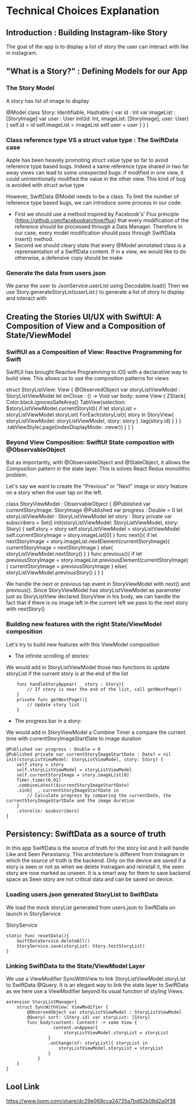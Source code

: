 #  Technical Choices Explanation

## Introduction : Building Instagram-like Story

The goal of the app is to display a list of story the user can interact with like in instagram.

## "What is a Story?" : Defining Models for our App

### The Story Model

A story has list of image to display 

@Model
class Story: Identifiable, Hashable {
    var id : Int
    var imageList : [StoryImage]
    var user : User
    init(id: Int, imageList: [StoryImage], user: User) {
        self.id = id
        self.imageList = imageList
        self.user = user
    }
}
)
### Class reference type VS a struct value type : The SwiftData case

Apple has been heavely promoting struct value type so far to avoid reference type based bugs. Indeed a same reference type shared in two far away views can lead to some unexpected bugs: if modified in one view, it could unintentionally modified the value in the other view. This kind of bug is avoided with struct avlue type

However, SwiftData @Model needs to be a class. To limit the number of reference type based bugs, we can introduce some process in our code: 

- First we should use a method inspired by Facebook's' Flux principle (https://github.com/facebookarchive/flux) that every modification of the reference should
be processed through a Data Manager. Therefore in our case, every model modification should pass through SwiftData insert() method.
- Second we should cleary state that every @Model annotated class is a reprensentation of a SwiftData content. If in a view, we would like to do otherwise, a defensive copy should be make

### Generate the data from users.json

We parse the user to JsonService.userList using Decodable.load()
Then we use Story.generateStoryList(userList:) to generate a list of story to display and interact with

## Creating the Stories UI/UX with SwiftUI: A Composition of View and a Composition of State/ViewModel


### SwiftUI as a Composition of View: Reactive Programming for Swift

SwiftUI has brought Reactive Programming to iOS with a declarative way to build view. This allows us to use the composition patterns for views

struct StoryListView: View {
    @ObservedObject var storyListViewModel : StoryListViewModel
    let onClose : () -> Void
    var body: some View {
        ZStack{
            Color.black.ignoresSafeArea()
            TabView(selection: $storyListViewModel.currentStoryId){
                if let storyList = storyListViewModel.storyList{
                    ForEach(storyList){ story in
                        StoryView(  storyListViewModel: storyListViewModel, story: story )
                            .tag(story.id)
                    }
                }
            }
            .tabViewStyle(.page(indexDisplayMode: .never))
        }
    }
}
 
### Beyond View Composition: SwiftUI State compostion with @ObservableObject

But as importantly, with @ObservableObject and @StateObject, it allows the Composition pattern in the state layer. This is solves React Redux monolithic problem.

Let's say we want to create the "Previous" or "Next" image or story feature on a story when the user tap on the left. 

class StoryViewModel  : ObservableObject {
    @Published var currentStoryImage: StoryImage
    @Published var progress : Double = 0
    let storyListViewModel : StoryListViewModel
    let story : Story
    private var subscribers = Set<AnyCancellable>()
    init(storyListViewModel: StoryListViewModel, story: Story) {
        self.story = story
        self.storyListViewModel = storyListViewModel
        self.currentStoryImage = story.imageList[0]
    }
    func next(){
        if let nextStoryImage = story.imageList.nextElement(currentStoryImage){
            currentStoryImage = nextStoryImage
        }
        else{
            storyListViewModel.nextStory()
        }
    }
    func previous(){
        if let previousStoryImage = story.imageList.previousElement(currentStoryImage){
            currentStoryImage = previousStoryImage
        }
        else{
            storyListViewModel.previousStory()
        }
    }
}

We handle the next or previous tap event in StoryViewModel with next() and previous(). Since StoryViewModel has storyListViewModel as parameter just as StoryListView declared StoryView in his body, we can handle the fact that if there is no image left in the current left we pass to the next story with nextStory()

### Building new features with the right State/ViewModel composition

Let's try to build new features with this ViewModel composition

- The infinite scrolling of stories:

We would add in StoryListViewModel those two functions to update storyList if the current story is at the end of the list
        
        func handleStoryAppear( _ story : Story){
            // If story is near the end of the list, call getNextPage()
        }
        private func getNextPage(){
            // Update story list
        }
        
- The progress bar in a story:

We would add in StoryViewModel a Combine Timer a compare the current time with currentStoryImageStartDate to image duration

    @Published var progress : Double = 0
    @Published private var currentStoryImageStartDate : Date? = nil
    init(storyListViewModel: StoryListViewModel, story: Story) {
        self.story = story
        self.storyListViewModel = storyListViewModel
        self.currentStoryImage = story.imageList[0]
        Timer.timer(0.01)
        .combineLatest($currentStoryImageStartDate)
        .sink{ _, currentStoryImageStartDate in
            // Calculate progress by comparing the currentDate, the currentStoryImageStartDate and the image duration
        }
        .store(in: &subscribers)
    }


## Persistency: SwiftData as a source of truth

In this app SwiftData is the source of truth for the story list and it will handle Like and Seen Persistancy. This architecture is different from Instagram in which the source of truth is the backend. Only on the device are saved if a story is seen or not as when we delete Instragam and reinstall it, the seen story are now marked as unseen. It is a smart way for them to save backend space as Seen story are not critical data and can be saved on device.

### Loading users.json generated StoryList to SwiftData

We load the mock storyList generated from users.json to SwiftData on launch in StoryService

StoryService

    static func resetData(){
        SwiftDataService.deleteAll()
        StoryService.save(storyList: Story.testStoryList)
    }

### Linking SwiftData to the State/ViewModel Layer

We use a ViewModifier SyncWithView to link StoryListViewModel.storyList to SwiftData @Query. It is an elegant way to link the state layer to SwiftData as we here use a ViewModifier beyond its usual function of styling Views.

    extension StoryListManager{
        struct SyncWithView: ViewModifier {
            @ObservedObject var storyListViewModel : StoryListViewModel
            @Query( sort: \Story.id) var storyList: [Story]
            func body(content: Content) -> some View {
                      content.onAppear{
                          storyListViewModel.storyList = storyList
                    }
                    .onChange(of: storyList){ storyList in
                        storyListViewModel.storyList = storyList
                    }
                }
        }
    }
     
## Lool Link

https://www.loom.com/share/dc29e069cca24735a7bd62b08d2a0f38

